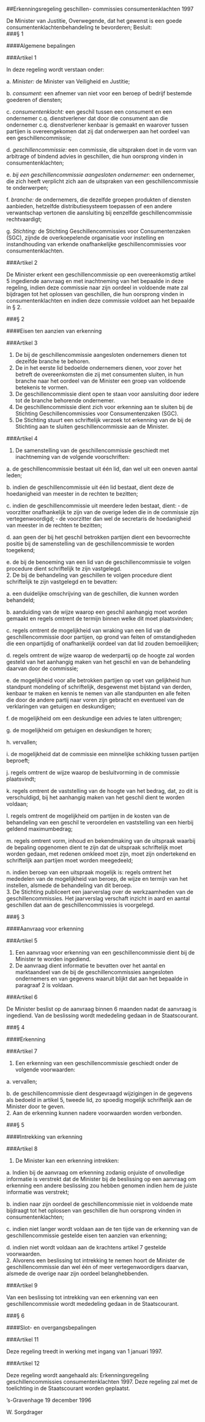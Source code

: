 <meta http-equiv='Content-Type' content='text/html; charset=utf-8' />

##Erkenningsregeling geschillen- commissies consumentenklachten 1997 

De Minister van Justitie, 
Overwegende, dat het gewenst is een goede consumentenklachtenbehandeling te bevorderen;
Besluit:      
###§  1  

####Algemene bepalingen

###Artikel  1  

In deze regeling wordt verstaan onder: 

a.  *Minister:* de Minister van Veiligheid en Justitie; 

b.  *consument:* een afnemer van niet voor een beroep of bedrijf bestemde goederen of diensten; 

c. *consumentenklacht:* een geschil tussen een consument en een ondernemer c.q. dienstverlener dat door die consument aan die ondernemer c.q. dienstverlener kenbaar is gemaakt en waarover tussen partijen is overeengekomen dat zij dat onderwerpen aan het oordeel van een geschillencommissie; 

d.  *geschillencommissie:* een commissie, die uitspraken doet in de vorm van arbitrage of bindend advies in geschillen, die hun oorsprong vinden in consumentenklachten; 

e.  *bij een geschillencommissie aangesloten ondernemer:* een ondernemer, die zich heeft verplicht zich aan de uitspraken van een geschillencommissie te onderwerpen; 

f.  *branche:* de ondernemers, die dezelfde groepen produkten of diensten aanbieden, hetzelfde distributiesysteem toepassen of een andere verwantschap vertonen die aansluiting bij eenzelfde geschillencommissie rechtvaardigt; 

g. *Stichting:* de Stichting Geschillencommissies voor Consumentenzaken (SGC), zijnde de overkoepelende organisatie voor instelling en instandhouding van erkende onafhankelijke geschillencommissies voor consumentenklachten.  

###Artikel  2  

De Minister erkent een geschillencommissie op een overeenkomstig artikel 5 ingediende aanvraag en met inachtneming van het bepaalde in deze regeling, indien deze commissie naar zijn oordeel in voldoende mate zal bijdragen tot het oplossen van geschillen, die hun oorsprong vinden in consumentenklachten en indien deze commissie voldoet aan het bepaalde in § 2.  

###§  2  

####Eisen ten aanzien van erkenning

###Artikel  3  

1.  De bij de geschillencommissie aangesloten ondernemers dienen tot dezelfde branche te behoren.   
2.  De in het eerste lid bedoelde ondernemers dienen, voor zover het betreft de overeenkomsten die zij met consumenten sluiten, in hun branche naar het oordeel van de Minister een groep van voldoende betekenis te vormen.   
3.  De geschillencommissie dient open te staan voor aansluiting door iedere tot de branche behorende ondernemer.   
4. De geschillencommissie dient zich voor erkenning aan te sluiten bij de Stichting Geschillencommissies voor Consumentenzaken (SGC).
5. De Stichting stuurt een schriftelijk verzoek tot erkenning van de bij de Stichting aan te sluiten geschillencommissie aan de Minister.

###Artikel  4  

1.  De samenstelling van de geschillencommissie geschiedt met inachtneming van de volgende voorschriften: 

a.  de geschillencommissie bestaat uit één lid, dan wel uit een oneven aantal leden; 

b.  indien de geschillencommissie uit één lid bestaat, dient deze de hoedanigheid van meester in de rechten te bezitten; 

c.  indien de geschillencommissie uit meerdere leden bestaat, dient: ‐ de voorzitter onafhankelijk te zijn van de overige leden die in de commissie zijn vertegenwoordigd; ‐ de voorzitter dan wel de secretaris de hoedanigheid van meester in de rechten te bezitten; 

d.  aan geen der bij het geschil betrokken partijen dient een bevoorrechte positie bij de samenstelling van de geschillencommissie te worden toegekend; 

e.  de bij de benoeming van een lid van de geschillencommissie te volgen procedure dient schriftelijk te zijn vastgelegd.    
2.  De bij de behandeling van geschillen te volgen procedure dient schriftelijk te zijn vastgelegd en te bevatten: 

a.  een duidelijke omschrijving van de geschillen, die kunnen worden behandeld; 

b.  aanduiding van de wijze waarop een geschil aanhangig moet worden gemaakt en regels omtrent de termijn binnen welke dit moet plaatsvinden; 

c.  regels omtrent de mogelijkheid van wraking van een lid van de geschillencommissie door partijen, op grond van feiten of omstandigheden die een onpartijdig of onafhankelijk oordeel van dat lid zouden bemoeilijken; 

d.  regels omtrent de wijze waarop de wederpartij op de hoogte zal worden gesteld van het aanhangig maken van het geschil en van de behandeling daarvan door de commissie; 

e.  de mogelijkheid voor alle betrokken partijen op voet van gelijkheid hun standpunt mondeling of schriftelijk, desgewenst met bijstand van derden, kenbaar te maken en kennis te nemen van alle standpunten en alle feiten die door de andere partij naar voren zijn gebracht en eventueel van de verklaringen van getuigen en deskundigen; 

f.  de mogelijkheid om een deskundige een advies te laten uitbrengen; 

g.  de mogelijkheid om getuigen en deskundigen te horen; 

h.  vervallen; 

i. de mogelijkheid dat de commissie een minnelijke schikking tussen partijen beproeft;

j. regels omtrent de wijze waarop de besluitvorming in de commissie plaatsvindt;

k. regels omtrent de vaststelling van de hoogte van het bedrag, dat, zo dit is verschuldigd, bij het aanhangig maken van het geschil dient te worden voldaan;

l. regels omtrent de mogelijkheid om partijen in de kosten van de behandeling van een geschil te veroordelen en vaststelling van een hierbij geldend maximumbedrag;

m. regels omtrent vorm, inhoud en bekendmaking van de uitspraak waarbij de bepaling opgenomen dient te zijn dat de uitspraak schriftelijk moet worden gedaan, met redenen omkleed moet zijn, moet zijn ondertekend en schriftelijk aan partijen moet worden meegedeeld;

n. indien beroep van een uitspraak mogelijk is: regels omtrent het mededelen van de mogelijkheid van beroep, de wijze en termijn van het instellen, alsmede de behandeling van dit beroep.    
3. De Stichting publiceert een jaarverslag over de werkzaamheden van de geschillencommissies. Het jaarverslag verschaft inzicht in aard en aantal geschillen dat aan de geschillencommissies is voorgelegd.

###§  3  

####Aanvraag voor erkenning

###Artikel  5  

1.  Een aanvraag voor erkenning van een geschillencommissie dient bij de Minister te worden ingediend.   
2.  De aanvraag dient informatie te bevatten over het aantal en marktaandeel van de bij de geschillencommissies aangesloten ondernemers en van gegevens waaruit blijkt dat aan het bepaalde in paragraaf 2 is voldaan.  

###Artikel  6  

De Minister beslist op de aanvraag binnen 6 maanden nadat de aanvraag is ingediend. Van de beslissing wordt mededeling gedaan in de Staatscourant.  

###§  4  

####Erkenning

###Artikel  7  

1.  Een erkenning van een geschillencommissie geschiedt onder de volgende voorwaarden: 

a. vervallen; 

b.  de geschillencommissie dient desgevraagd wijzigingen in de gegevens als bedoeld in artikel 5, tweede lid, zo spoedig mogelijk schriftelijk aan de Minister door te geven.    
2.  Aan de erkenning kunnen nadere voorwaarden worden verbonden.   

###§  5  

####Intrekking van erkenning

###Artikel  8  

1.  De Minister kan een erkenning intrekken: 

a.  Indien bij de aanvraag om erkenning zodanig onjuiste of onvolledige informatie is verstrekt dat de Minister bij de beslissing op een aanvraag om erkenning een andere beslissing zou hebben genomen indien hem de juiste informatie was verstrekt; 

b.  indien naar zijn oordeel de geschillencommissie niet in voldoende mate bijdraagt tot het oplossen van geschillen die hun oorsprong vinden in consumentenklachten; 

c.  indien niet langer wordt voldaan aan de ten tijde van de erkenning van de geschillencommissie gestelde eisen ten aanzien van erkenning; 

d.  indien niet wordt voldaan aan de krachtens artikel 7 gestelde voorwaarden.    
2.  Alvorens een beslissing tot intrekking te nemen hoort de Minister de geschillencommissie dan wel één of meer vertegenwoordigers daarvan, alsmede de overige naar zijn oordeel belanghebbenden.   

###Artikel  9  

Van een beslissing tot intrekking van een erkenning van een geschillencommissie wordt mededeling gedaan in de Staatscourant.  

###§  6  

####Slot- en overgangsbepalingen

###Artikel  11  

Deze regeling treedt in werking met ingang van 1 januari 1997.  

###Artikel  12  

Deze regeling wordt aangehaald als: Erkenningsregeling geschillencommissies consumentenklachten 1997. 
Deze regeling zal met de toelichting in de Staatscourant worden geplaatst.   

’s-Gravenhage 
19 december 1996    

W.  Sorgdrager      
